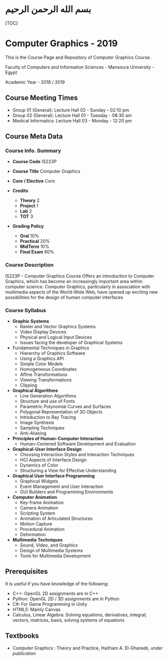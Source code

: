 # **بسم الله الرحمن الرحيم**



[TOC]

# Computer Graphics - 2019

This is the Course Page and Repository of Computer Graphics Course.

Faculty of Computers and Information Sciences - Mansoura University - Egypt 

Academic Year - 2018 / 2019

## Course Meeting Times
- Group 01 (General): Lecture Hall 02 - Sunday  - 02:10 pm
- Group 02 (General): Lecture Hall 01 - Tuesday - 08:30 am
- Medical Informatics: Lecture Hall 03 - Monday  - 12:20 pm

## Course Meta Data

### Course Info. Summary

- **Course Code** IS223P

- **Course Title** Computer Graphics

- **Core / Elective** Core

- **Credits**
  - **Theory** 2
  - **Project** 1
  - **Lab** 2
  - **TOT** 3 

- **Grading Policy**
  - **Oral** 10%
  - **Practical** 20%
  - **MidTerm** 10%
  - **Final Exam** 60%

### Course Description
IS223P - Computer Graphics Course Offers an introduction to Computer Graphics, which has become an increasingly important area within computer science. Computer Graphics, particularly in association with multimedia aspects of the World-Wide Web, have opened up exciting new possibilities for the design of human computer interfaces 

### Course Syllabus

- **Graphic Systems**
  - Raster and Vector Graphics Systems
  - Video Display Devices
  - Physical and Logical Input Devices
  - Issues facing the developer of Graphical Systems
- Fundamental Techniques in Graphics
  - Hierarchy of Graphics Software
  - Using a Graphics API
  - Simple Color Models
  - Homogeneous Coordinates
  - Affine Transformations
  - Viewing Transformations
  - Clipping
- **Graphical Algorithms**
  - Line Generation Algorithms
  - Structure and use of Fonts
  - Parametric Polynomial Curves and Surfaces
  - Polygonal Representation of 3D Objects
  - Introduction to Ray Tracing
  - Image Synthesis
  - Sampling Techniques
  - Anti-Aliasing
- **Principles of Human-Computer Interaction**
  - Human-Centered Software Development and Evaluation
- **Graphical-User Interface Design**
  - Choosing Interaction Styles and Interaction Techniques
  - HCI Aspects of Interface Design
  - Dynamics of Color
  - Structuring a View for Effective Understanding
- **Graphical User Interface Programming**
  - Graphical Widgets
  - Event Management and User Interaction
  - GUI Builders and Programming Environments
- **Computer Animation**
  - Key-frame Animation
  - Camera Animation
  - Scripting System
  - Animation of Articulated Structures
  - Motion Capture
  - Procedural Animation
  - Deformation
- **Multimedia Techniques**
  - Sound, Video, and Graphics
  - Design of Multimedia Systems
  - Tools for Multimedia Development

## Prerequisites
It is useful if you have knowledge of the following:
- C++: OpenGL 2D assignments are in C++
- Python: OpenGL 2D / 3D assignments are in Python
- C#: For Game Programming in Unity
- HTML5: Mainly Canvas
- Calculus, Linear Algebra: Solving equations, derivatives, integral; vectors, matrices, basis, solving systems of equations

## Textbooks
- Computer Graphics : Theory and Practice, Haitham A. El-Ghareeb, *under publication*

